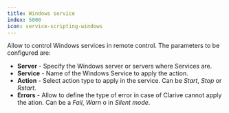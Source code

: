 ```yaml
---
title: Windows service
index: 5000
icon: service-scripting-windows
---
```


Allow to control Windows services in remote control. The parameters to be configured are:

- **Server** - Specify the Windows server or servers where Services are.
- **Service** - Name of the Windows Service to apply the action.
- **Action** - Select action type to apply in the service. Can be *Start*, *Stop* or *Rstart*.
- **Errors** - Allow to define the type of error in case of Clarive cannot apply the ation. Can be a *Fail*, *Warn* o in
  *Silent mode*.
